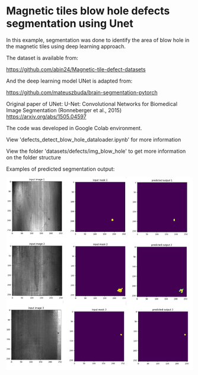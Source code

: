 # Magnetic tiles blow hole defects segmentation using Unet

In this example, segmentation was done to identify the area of blow hole in the magnetic tiles using deep learning approach.

The dataset is available from:

https://github.com/abin24/Magnetic-tile-defect-datasets

And the deep learning model UNet is adapted from:

https://github.com/mateuszbuda/brain-segmentation-pytorch

Original paper of UNet:
U-Net: Convolutional Networks for Biomedical Image Segmentation (Ronneberger et al., 2015) https://arxiv.org/abs/1505.04597



The code was developed in Google Colab environment.

View 'defects_detect_blow_hole_dataloader.ipynb' for more information

View the folder 'datasets/defects/img_blow_hole' to get more information on the folder structure



Examples of predicted segmentation output:

![Input image](https://github.com/kwcckw/unet_magnetic_tiles_defects/blob/master/example_results.png)











